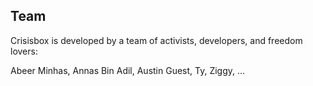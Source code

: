 ## Team

Crisisbox is developed by a team of activists, developers, and freedom lovers:

Abeer Minhas, Annas Bin Adil, Austin Guest, Ty, Ziggy, ...    
